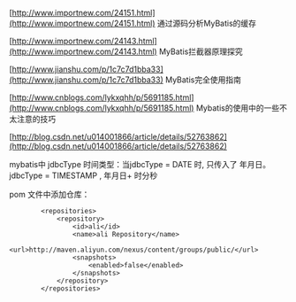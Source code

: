[http://www.importnew.com/24151.html](http://www.importnew.com/24151.html)   通过源码分析MyBatis的缓存

[http://www.importnew.com/24143.html](http://www.importnew.com/24143.html)   MyBatis拦截器原理探究

[http://www.jianshu.com/p/1c7c7d1bba33](http://www.jianshu.com/p/1c7c7d1bba33)   MyBatis完全使用指南

[http://www.cnblogs.com/lykxqhh/p/5691185.html](http://www.cnblogs.com/lykxqhh/p/5691185.html)   Mybatis的使用中的一些不太注意的技巧

[http://blog.csdn.net/u014001866/article/details/52763862](http://blog.csdn.net/u014001866/article/details/52763862)

mybatis中 jdbcType 时间类型：当jdbcType = DATE 时, 只传入了 年月日。jdbcType = TIMESTAMP ,  年月日+ 时分秒

pom 文件中添加仓库：

```
        <repositories>
            <repository>
                <id>ali</id>
                <name>ali Repository</name>
                <url>http://maven.aliyun.com/nexus/content/groups/public/</url>
                <snapshots>
                    <enabled>false</enabled>
                </snapshots>
            </repository>
        </repositories>
```



